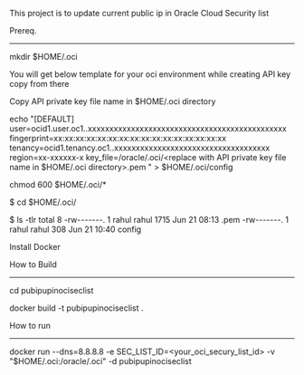 This project is to update current public ip in Oracle Cloud Security list

Prereq.
******

mkdir $HOME/.oci

You will get below template for your oci environment while creating API key copy from there


Copy  API private key file name in $HOME/.oci directory


echo "[DEFAULT]
user=ocid1.user.oc1..xxxxxxxxxxxxxxxxxxxxxxxxxxxxxxxxxxxxxxxxxxxxxx
fingerprint=xx:xx:xx:xx:xx:xx:xx:xx:xx:xx:xx:xx:xx:xx:xx:xx
tenancy=ocid1.tenancy.oc1..xxxxxxxxxxxxxxxxxxxxxxxxxxxxxxxxxxxx
region=xx-xxxxxx-x
key_file=/oracle/.oci/<replace with API private key file name in $HOME/.oci directory>.pem
" > $HOME/.oci/config

chmod 600 $HOME/.oci/*

$ cd $HOME/.oci/

$ ls -tlr
total 8
-rw-------. 1 rahul rahul 1715 Jun 21 08:13 <API private key file>.pem
-rw-------. 1 rahul rahul  308 Jun 21 10:40 config

Install Docker


How to Build
************

cd pubipupinociseclist

docker build -t pubipupinociseclist .

How to run
***********

docker run --dns=8.8.8.8 -e SEC_LIST_ID=<your_oci_secury_list_id> -v "$HOME/.oci:/oracle/.oci"  -d pubipupinociseclist 
